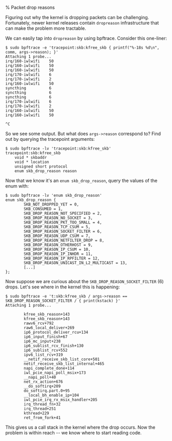 % Packet drop reasons

Figuring out why the kernel is dropping packets can be challenging.
Fortunately, newer kernel releases contain `dropreason` infrastructure that can
make the problem more tractable.

We can easily tap into `dropreason` by using bpftrace. Consider this one-liner:

```
$ sudo bpftrace -e 'tracepoint:skb:kfree_skb { printf("%-18s %d\n", comm, args->reason); }'
Attaching 1 probe...
irq/160-iwlwifi    50
irq/160-iwlwifi    50
irq/160-iwlwifi    50
irq/170-iwlwifi    6
irq/170-iwlwifi    2
irq/160-iwlwifi    50
syncthing          6
syncthing          6
syncthing          6
irq/170-iwlwifi    6
irq/170-iwlwifi    2
irq/160-iwlwifi    50
irq/160-iwlwifi    50

^C
```

So we see some output. But what does `args->reason` correspond to? Find out
by querying the tracepoint arguments:

```
$ sudo bpftrace -lv 'tracepoint:skb:kfree_skb'
tracepoint:skb:kfree_skb
    void * skbaddr
    void * location
    unsigned short protocol
    enum skb_drop_reason reason
```

Now that we know it's an `enum skb_drop_reason`, query the values of the
enum with:

```
$ sudo bpftrace -lv 'enum skb_drop_reason'
enum skb_drop_reason {
        SKB_NOT_DROPPED_YET = 0,
        SKB_CONSUMED = 1,
        SKB_DROP_REASON_NOT_SPECIFIED = 2,
        SKB_DROP_REASON_NO_SOCKET = 3,
        SKB_DROP_REASON_PKT_TOO_SMALL = 4,
        SKB_DROP_REASON_TCP_CSUM = 5,
        SKB_DROP_REASON_SOCKET_FILTER = 6,
        SKB_DROP_REASON_UDP_CSUM = 7,
        SKB_DROP_REASON_NETFILTER_DROP = 8,
        SKB_DROP_REASON_OTHERHOST = 9,
        SKB_DROP_REASON_IP_CSUM = 10,
        SKB_DROP_REASON_IP_INHDR = 11,
        SKB_DROP_REASON_IP_RPFILTER = 12,
        SKB_DROP_REASON_UNICAST_IN_L2_MULTICAST = 13,
        [...]
};
```

Now suppose we are curious about the `SKB_DROP_REASON_SOCKET_FILTER` (6) drops.
Let's see where in the kernel this is happening:

```
$ sudo bpftrace -e 't:skb:kfree_skb / args->reason == SKB_DROP_REASON_SOCKET_FILTER / { print(kstack) }'
Attaching 1 probe...

        kfree_skb_reason+143
        kfree_skb_reason+143
        rawv6_rcv+792
        raw6_local_deliver+269
        ip6_protocol_deliver_rcu+134
        ip6_input_finish+67
        ip6_mc_input+238
        ip6_sublist_rcv_finish+130
        ip6_sublist_rcv+552
        ipv6_list_rcv+319
        __netif_receive_skb_list_core+501
        netif_receive_skb_list_internal+465
        napi_complete_done+114
        iwl_pcie_napi_poll_msix+173
        __napi_poll+40
        net_rx_action+676
        __do_softirq+209
        do_softirq.part.0+95
        __local_bh_enable_ip+104
        iwl_pcie_irq_rx_msix_handler+205
        irq_thread_fn+32
        irq_thread+251
        kthread+229
        ret_from_fork+41

```

This gives us a call stack in the kernel where the drop occurs. Now the problem
is within reach -- we know where to start reading code.
